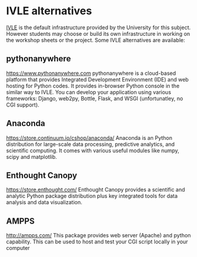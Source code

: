 IVLE alternatives
================

[IVLE](http://ivle.informatics.unimelb.edu.au) is the default infrastructure provided by the University for this subject. However students may choose or build its own infrastructure in working on the workshop sheets or the project. Some IVLE alternatives are available:

pythonanywhere
--------------
https://www.pythonanywhere.com
pythonanywhere is a cloud-based platform that provides Integrated Development Environment (IDE) and web hosting for Python codes. It provides in-browser Python console in the similar way to IVLE. You can develop your application using various frameworks: Django, web2py, Bottle, Flask, and WSGI (unfortunatley, no CGI support).

Anaconda
--------
https://store.continuum.io/cshop/anaconda/
Anaconda is an Python distribution for large-scale data processing, predictive analytics, and scientific computing. It comes with various useful modules like numpy, scipy and matplotlib.

Enthought Canopy
----------------
https://store.enthought.com/
Enthought Canopy provides a scientific and analytic Python package distribution plus key integrated tools for data analysis and data visualization.


AMPPS
-----
http://ampps.com/
This package provides web server (Apache) and python capability. This can be used to host and test your CGI script locally in your computer
